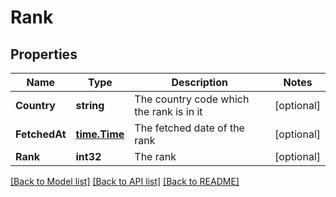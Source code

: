 # Rank

## Properties

Name | Type | Description | Notes
------------ | ------------- | ------------- | -------------
**Country** | **string** | The country code which the rank is in it | [optional] 
**FetchedAt** | [**time.Time**](time.Time.md) | The fetched date of the rank | [optional] 
**Rank** | **int32** | The rank | [optional] 

[[Back to Model list]](../README.md#documentation-for-models) [[Back to API list]](../README.md#documentation-for-api-endpoints) [[Back to README]](../README.md)


